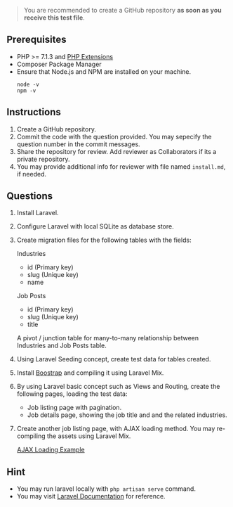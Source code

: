 > You are recommended to create a GitHub repository **as soon as you receive this test file**.

## Prerequisites
- PHP >= 7.1.3 and [PHP Extensions](https://laravel.com/docs/5.8#server-requirements)
- Composer Package Manager
- Ensure that Node.js and NPM are installed on your machine.
    ```
    node -v
    npm -v
    ```

##  Instructions
1. Create a GitHub repository.
1. Commit the code with the question provided. You may sepecify the question number in the commit messages.
1. Share the repository for review. Add reviewer as Collaborators if its a private repository.
1. You may provide additional info for reviewer with file named `install.md`, if needed.


## Questions
1. Install Laravel.

1. Configure Laravel with local SQLite as database store.

1. Create migration files for the following tables with the fields:
    
    Industries
    - id (Primary key)
    - slug (Unique key)
    - name 

    Job Posts
    - id (Primary key)
    - slug (Unique key)
    - title

    A pivot / junction table for many-to-many relationship between Industries and Job Posts table.

1. Using Laravel Seeding concept, create test data for tables created.

1. Install [Boostrap](https://getbootstrap.com/) and compiling it using Laravel Mix.

1. By using Laravel basic concept such as Views and Routing, create the following pages, loading the test data:
    - Job listing page with pagination.
    - Job details page, showing the job title and and the related industries.

1. Create another job listing page, with AJAX loading method. You may re-compiling the assets using Laravel Mix.
    
    [AJAX Loading Example](https://1.bp.blogspot.com/--PrUak18rcg/U4mAjptGC8I/AAAAAAAAF_o/SRqk8Z3XPgQ/s1600/Load+more+records+in+asp.net+gridview+on+button+click.gif)


## Hint
- You may run laravel locally with `php artisan serve` command.
- You may visit [Laravel Documentation](https://laravel.com/docs) for reference.